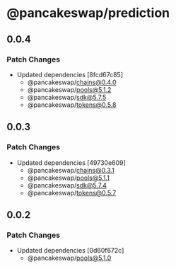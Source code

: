 # @pancakeswap/prediction

## 0.0.4

### Patch Changes

- Updated dependencies [8fcd67c85]
  - @pancakeswap/chains@0.4.0
  - @pancakeswap/pools@5.1.2
  - @pancakeswap/sdk@5.7.5
  - @pancakeswap/tokens@0.5.8

## 0.0.3

### Patch Changes

- Updated dependencies [49730e609]
  - @pancakeswap/chains@0.3.1
  - @pancakeswap/pools@5.1.1
  - @pancakeswap/sdk@5.7.4
  - @pancakeswap/tokens@0.5.7

## 0.0.2

### Patch Changes

- Updated dependencies [0d60f672c]
  - @pancakeswap/pools@5.1.0
